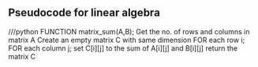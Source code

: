 ## Pseudocode for linear algebra
///python
FUNCTION matrix_sum(A,B);
  Get the no. of rows and columns in matrix A
  Create an empty matrix C with same dimension
  FOR each row i;
    FOR each column j;
      set C[i][j] to the sum of A[i][j] and B[i][j]
  return the matrix C
